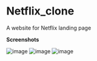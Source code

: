 # Netflix_clone
A website for Netflix landing page 

**Screenshots**

![image](https://github.com/harikrishhnan/netflix_clone/assets/120176900/13309cd6-ac5c-4c5f-888e-6c3e626e4e8f)
![image](https://github.com/harikrishhnan/netflix_clone/assets/120176900/1731d11d-bb89-473b-b164-9d1151c3b42c)
![image](https://github.com/harikrishhnan/netflix_clone/assets/120176900/85abac0b-6edd-44ae-8e2d-56b1aca47aba)
